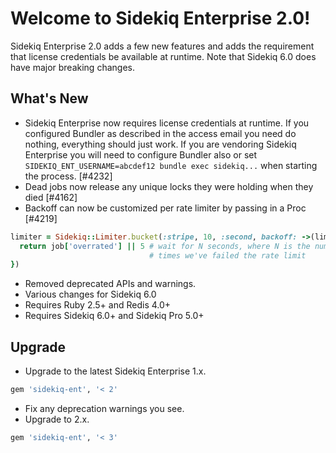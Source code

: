 # Welcome to Sidekiq Enterprise 2.0!

Sidekiq Enterprise 2.0 adds a few new features and adds the requirement that license
credentials be available at runtime.  Note that Sidekiq 6.0 does have major breaking changes.

## What's New

* Sidekiq Enterprise now requires license credentials at runtime.  If you
  configured Bundler as described in the access email you need do
nothing, everything should just work.  If you are vendoring Sidekiq
Enterprise you will need to configure Bundler also or set
`SIDEKIQ_ENT_USERNAME=abcdef12 bundle exec sidekiq...` when starting the
process. [#4232]
* Dead jobs now release any unique locks they were holding when they died [#4162]
* Backoff can now be customized per rate limiter by passing in a Proc [#4219]
```ruby
limiter = Sidekiq::Limiter.bucket(:stripe, 10, :second, backoff: ->(limiter, job) {
  return job['overrated'] || 5 # wait for N seconds, where N is the number of
                               # times we've failed the rate limit
})
```
* Removed deprecated APIs and warnings.
* Various changes for Sidekiq 6.0
* Requires Ruby 2.5+ and Redis 4.0+
* Requires Sidekiq 6.0+ and Sidekiq Pro 5.0+

## Upgrade

* Upgrade to the latest Sidekiq Enterprise 1.x.
```ruby
gem 'sidekiq-ent', '< 2'
```
* Fix any deprecation warnings you see.
* Upgrade to 2.x.
```ruby
gem 'sidekiq-ent', '< 3'
```
